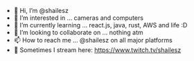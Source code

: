 - 👋 Hi, I’m @shailesz
- 👀 I’m interested in ... cameras and computers
- 🌱 I’m currently learning ... react.js, java, rust, AWS and life :D
- 💞️ I’m looking to collaborate on ... nothing atm
- 📫 How to reach me ... @shailesz on all major platforms
- 🎏 Sometimes I stream here: https://www.twitch.tv/shailesz

<!---
shailesz/shailesz is a ✨ special ✨ repository because its `README.md` (this file) appears on your GitHub profile.
You can click the Preview link to take a look at your changes.
--->
